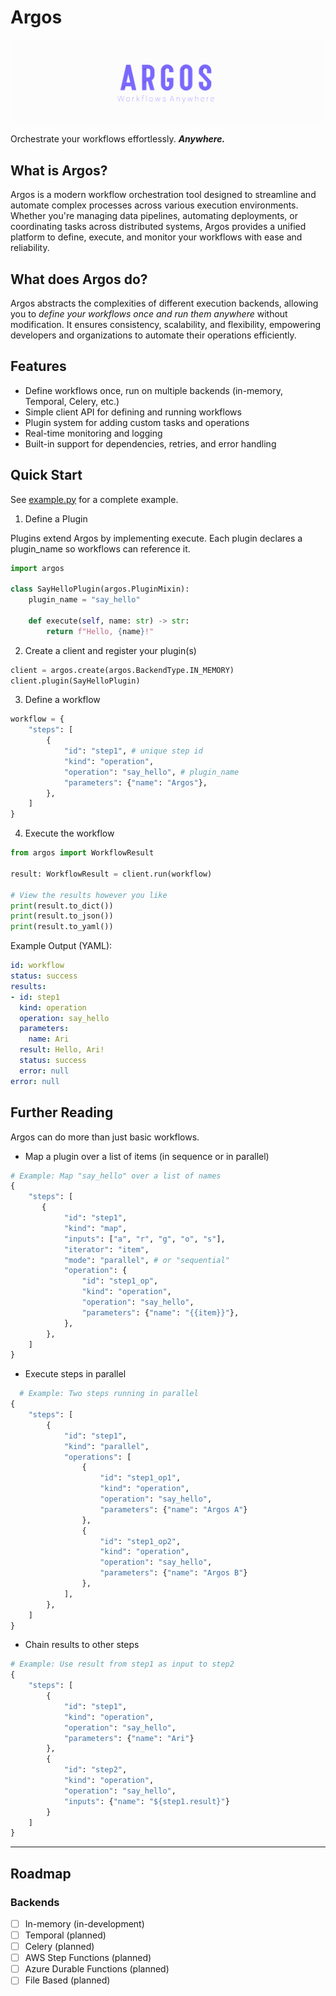 # Argos

![Argos](assets/logo.png)

Orchestrate your workflows effortlessly. ***Anywhere.***

## What is Argos?

Argos is a modern workflow orchestration tool designed to streamline and automate complex processes across various execution environments. Whether you're managing data pipelines, automating deployments, or coordinating tasks across distributed systems, Argos provides a unified platform to define, execute, and monitor your workflows with ease and reliability.

## What does Argos do?

Argos abstracts the complexities of different execution backends, allowing you to *define your workflows once and run them anywhere* without modification. It ensures consistency, scalability, and flexibility, empowering developers and organizations to automate their operations efficiently.

## Features

- Define workflows once, run on multiple backends (in-memory, Temporal, Celery, etc.)  
- Simple client API for defining and running workflows  
- Plugin system for adding custom tasks and operations  
- Real-time monitoring and logging  
- Built-in support for dependencies, retries, and error handling  

## Quick Start

See [example.py](example.py) for a complete example.

1. Define a Plugin

Plugins extend Argos by implementing execute.
Each plugin declares a plugin_name so workflows can reference it.

```python
import argos

class SayHelloPlugin(argos.PluginMixin):
    plugin_name = "say_hello"

    def execute(self, name: str) -> str:
        return f"Hello, {name}!"
```

2. Create a client and register your plugin(s)

```python
client = argos.create(argos.BackendType.IN_MEMORY)
client.plugin(SayHelloPlugin)
```

3. Define a workflow

```python
workflow = {
    "steps": [
        {
            "id": "step1", # unique step id
            "kind": "operation",
            "operation": "say_hello", # plugin_name
            "parameters": {"name": "Argos"},
        },
    ]
}
```

4. Execute the workflow

```python
from argos import WorkflowResult

result: WorkflowResult = client.run(workflow)

# View the results however you like
print(result.to_dict())
print(result.to_json())
print(result.to_yaml())
```

Example Output (YAML):

```yaml
id: workflow
status: success
results:
- id: step1
  kind: operation
  operation: say_hello
  parameters:
    name: Ari
  result: Hello, Ari!
  status: success
  error: null
error: null
```

## Further Reading

Argos can do more than just basic workflows.

- Map a plugin over a list of items (in sequence or in parallel)

```python
# Example: Map "say_hello" over a list of names
{
    "steps": [
       {
            "id": "step1",
            "kind": "map",
            "inputs": ["a", "r", "g", "o", "s"],
            "iterator": "item",
            "mode": "parallel", # or "sequential"
            "operation": {
                "id": "step1_op",
                "kind": "operation",
                "operation": "say_hello",
                "parameters": {"name": "{{item}}"},
            },
        },
    ]
}
```

- Execute steps in parallel

```python
  # Example: Two steps running in parallel
{
    "steps": [
        {
            "id": "step1",
            "kind": "parallel",
            "operations": [
                {
                    "id": "step1_op1",
                    "kind": "operation",
                    "operation": "say_hello",
                    "parameters": {"name": "Argos A"}
                },
                {
                    "id": "step1_op2",
                    "kind": "operation",
                    "operation": "say_hello",
                    "parameters": {"name": "Argos B"}
                },
            ],
        },
    ]
}
```

- Chain results to other steps

```python
# Example: Use result from step1 as input to step2
{
    "steps": [
        {
            "id": "step1",
            "kind": "operation",
            "operation": "say_hello",
            "parameters": {"name": "Ari"}
        },
        {
            "id": "step2",
            "kind": "operation",
            "operation": "say_hello",
            "inputs": {"name": "${step1.result}"}
        }
    ]
}
```

---

## Roadmap

### Backends

- [ ] In-memory (in-development)
- [ ] Temporal (planned)
- [ ] Celery (planned)
- [ ] AWS Step Functions (planned)
- [ ] Azure Durable Functions (planned)
- [ ] File Based (planned)
